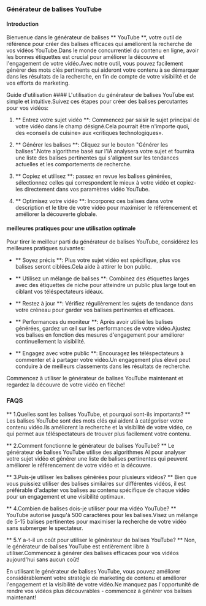 ### Générateur de balises YouTube

#### Introduction
Bienvenue dans le générateur de balises ** YouTube **, votre outil de référence pour créer des balises efficaces qui améliorent la recherche de vos vidéos YouTube.Dans le monde concurrentiel du contenu en ligne, avoir les bonnes étiquettes est crucial pour améliorer la découvre et l'engagement de votre vidéo.Avec notre outil, vous pouvez facilement générer des mots clés pertinents qui aideront votre contenu à se démarquer dans les résultats de la recherche, en fin de compte de votre visibilité et de vos efforts de marketing.

Guide d'utilisation ####
L'utilisation du générateur de balises YouTube est simple et intuitive.Suivez ces étapes pour créer des balises percutantes pour vos vidéos:

1. ** Entrez votre sujet vidéo **: Commencez par saisir le sujet principal de votre vidéo dans le champ désigné.Cela pourrait être n'importe quoi, des «conseils de cuisine» aux «critiques technologiques».

2. ** Générer les balises **: Cliquez sur le bouton "Générer les balises".Notre algorithme basé sur l'IA analysera votre sujet et fournira une liste des balises pertinentes qui s'alignent sur les tendances actuelles et les comportements de recherche.

3. ** Copiez et utilisez **: passez en revue les balises générées, sélectionnez celles qui correspondent le mieux à votre vidéo et copiez-les directement dans vos paramètres vidéo YouTube.

4. ** Optimisez votre vidéo **: Incorporez ces balises dans votre description et le titre de votre vidéo pour maximiser le référencement et améliorer la découverte globale.

#### meilleures pratiques pour une utilisation optimale
Pour tirer le meilleur parti du générateur de balises YouTube, considérez les meilleures pratiques suivantes:

- ** Soyez précis **: Plus votre sujet vidéo est spécifique, plus vos balises seront ciblées.Cela aide à attirer le bon public.

- ** Utilisez un mélange de balises **: Combinez des étiquettes larges avec des étiquettes de niche pour atteindre un public plus large tout en ciblant vos téléspectateurs idéaux.

- ** Restez à jour **: Vérifiez régulièrement les sujets de tendance dans votre créneau pour garder vos balises pertinentes et efficaces.

- ** Performances du moniteur **: Après avoir utilisé les balises générées, gardez un œil sur les performances de votre vidéo.Ajustez vos balises en fonction des mesures d'engagement pour améliorer continuellement la visibilité.

- ** Engagez avec votre public **: Encouragez les téléspectateurs à commenter et à partager votre vidéo.Un engagement plus élevé peut conduire à de meilleurs classements dans les résultats de recherche.

Commencez à utiliser le générateur de balises YouTube maintenant et regardez la découvre de votre vidéo en flèche!

### FAQS

** 1.Quelles sont les balises YouTube, et pourquoi sont-ils importants? **
Les balises YouTube sont des mots clés qui aident à catégoriser votre contenu vidéo.Ils améliorent la recherche et la visibilité de votre vidéo, ce qui permet aux téléspectateurs de trouver plus facilement votre contenu.

** 2.Comment fonctionne le générateur de balises YouTube? **
Le générateur de balises YouTube utilise des algorithmes AI pour analyser votre sujet vidéo et générer une liste de balises pertinentes qui peuvent améliorer le référencement de votre vidéo et la découvre.

** 3.Puis-je utiliser les balises générées pour plusieurs vidéos? **
Bien que vous puissiez utiliser des balises similaires sur différentes vidéos, il est préférable d'adapter vos balises au contenu spécifique de chaque vidéo pour un engagement et une visibilité optimaux.

** 4.Combien de balises dois-je utiliser pour ma vidéo YouTube? **
YouTube autorise jusqu'à 500 caractères pour les balises.Visez un mélange de 5-15 balises pertinentes pour maximiser la recherche de votre vidéo sans submerger le spectateur.

** 5.Y a-t-il un coût pour utiliser le générateur de balises YouTube? **
Non, le générateur de balises YouTube est entièrement libre à utiliser.Commencez à générer des balises efficaces pour vos vidéos aujourd'hui sans aucun coût!

En utilisant le générateur de balises YouTube, vous pouvez améliorer considérablement votre stratégie de marketing de contenu et améliorer l'engagement et la visibilité de votre vidéo.Ne manquez pas l'opportunité de rendre vos vidéos plus découvrables - commencez à générer vos balises maintenant!